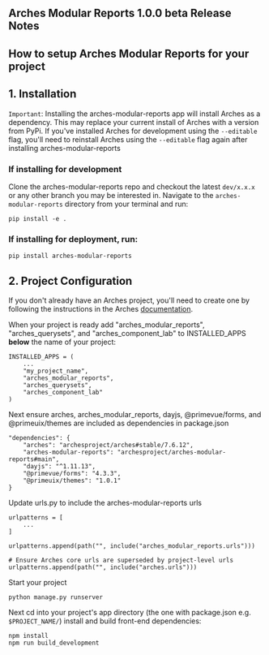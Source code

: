 ## Arches Modular Reports 1.0.0 beta Release Notes

## How to setup Arches Modular Reports for your project

## 1. Installation
`Important`: Installing the arches-modular-reports app will install Arches as a dependency. This may replace your current install of Arches with a version from PyPi. If you've installed Arches for development using the `--editable` flag, you'll need to reinstall Arches using the `--editable` flag again after installing arches-modular-reports

### If installing for development
Clone the arches-modular-reports repo and checkout the latest `dev/x.x.x` or any other branch you may be interested in. 
Navigate to the `arches-modular-reports` directory from your terminal and run:
 ```
pip install -e .
 ```

### If installing for deployment, run:
```
pip install arches-modular-reports
```

## 2. Project Configuration

If you don't already have an Arches project, you'll need to create one by following the instructions in the Arches [documentation](http://archesproject.org/documentation/).

When your project is ready add "arches_modular_reports", "arches_querysets", and "arches_component_lab" to INSTALLED_APPS **below** the name of your project:
```
INSTALLED_APPS = (
    ...
    "my_project_name",
    "arches_modular_reports",
    "arches_querysets",
    "arches_component_lab"
)
```

Next ensure arches, arches_modular_reports, dayjs, @primevue/forms, and @primeuix/themes are included as dependencies in package.json
```
"dependencies": {
    "arches": "archesproject/arches#stable/7.6.12",
    "arches-modular-reports": "archesproject/arches-modular-reports#main",
    "dayjs": "^1.11.13",
    "@primevue/forms": "4.3.3",
    "@primeuix/themes": "1.0.1"
}
```

Update urls.py to include the arches-modular-reports urls
```
urlpatterns = [
    ...
]

urlpatterns.append(path("", include("arches_modular_reports.urls")))

# Ensure Arches core urls are superseded by project-level urls
urlpatterns.append(path("", include("arches.urls")))

```


Start your project
```
python manage.py runserver
```

Next cd into your project's app directory (the one with package.json e.g. `$PROJECT_NAME/`) install and build front-end dependencies:
```
npm install
npm run build_development
```